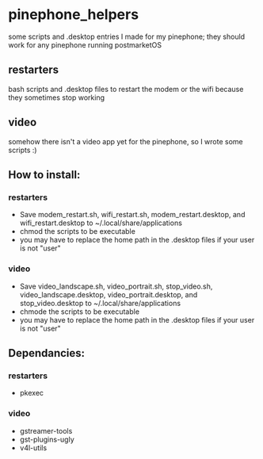 # pinephone_helpers
some scripts and .desktop entries I made for my pinephone; they should work for any pinephone running postmarketOS

## restarters
bash scripts and .desktop files to restart the modem or the wifi because they sometimes stop working

## video
somehow there isn't a video app yet for the pinephone, so I wrote some scripts :) 

## How to install:
### restarters
- Save modem_restart.sh, wifi_restart.sh, modem_restart.desktop, and wifi_restart.desktop to ~/.local/share/applications
- chmod the scripts to be executable
- you may have to replace the home path in the .desktop files if your user is not "user"
### video
- Save video_landscape.sh, video_portrait.sh, stop_video.sh, video_landscape.desktop, video_portrait.desktop, and stop_video.desktop to ~/.local/share/applications
- chmode the scripts to be executable
- you may have to replace the home path in the .desktop files if your user is not "user"

## Dependancies:
### restarters
- pkexec
### video
- gstreamer-tools
- gst-plugins-ugly
- v4l-utils
